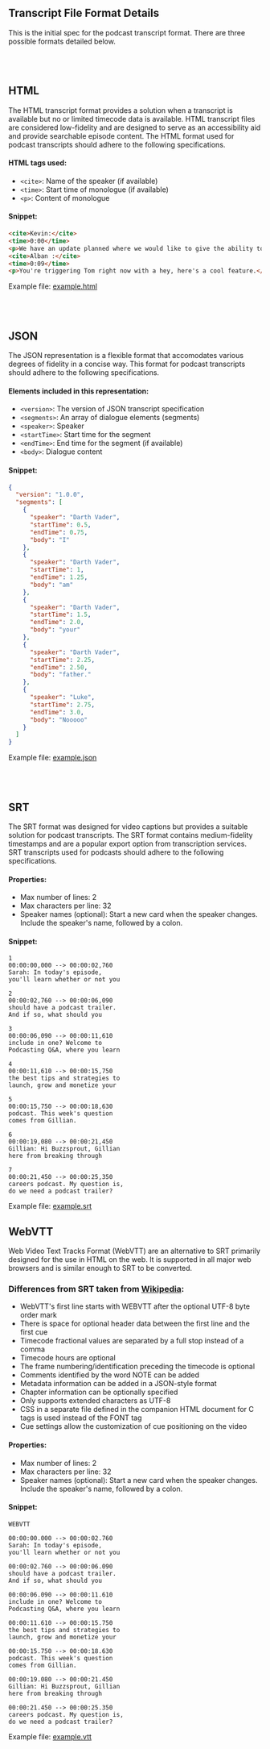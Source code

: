 ## Transcript File Format Details

This is the initial spec for the podcast transcript format.  There are three possible formats detailed below.


<br><br>


## HTML

The HTML transcript format provides a solution when a transcript is available but no or limited timecode data is available. HTML transcript files are considered low-fidelity and are
designed to serve as an accessibility aid and provide searchable episode content. The HTML format used for podcast transcripts should adhere to the following specifications.

#### HTML tags used:
- `<cite>`: Name of the speaker (if available)
- `<time>`: Start time of monologue (if available)
- `<p>`: Content of monologue

#### Snippet:
```html
<cite>Kevin:</cite>
<time>0:00</time>
<p>We have an update planned where we would like to give the ability to upload an artwork file for these videos</p>
<cite>Alban :</cite>
<time>0:09</time>
<p>You're triggering Tom right now with a hey, here's a cool feature.</p>
```

Example file:  [example.html](example.html)

<br><br>


## JSON

The JSON representation is a flexible format that accomodates various degrees of fidelity in a concise way. This format for podcast transcripts should adhere to the following specifications.

#### Elements included in this representation:
- `<version>`: The version of JSON transcript specification
- `<segments>`: An array of dialogue elements (segments)
- `<speaker>`: Speaker
- `<startTime>`: Start time for the segment
- `<endTime>`: End time for the segment (if available)
- `<body>`: Dialogue content

#### Snippet:
```json
{
  "version": "1.0.0",
  "segments": [
    {
      "speaker": "Darth Vader",
      "startTime": 0.5,
      "endTime": 0.75,
      "body": "I"
    },
    {
      "speaker": "Darth Vader",
      "startTime": 1,
      "endTime": 1.25,
      "body": "am"
    },
    {
      "speaker": "Darth Vader",
      "startTime": 1.5,
      "endTime": 2.0,
      "body": "your"
    },
    {
      "speaker": "Darth Vader",
      "startTime": 2.25,
      "endTime": 2.50,
      "body": "father."
    },
    {
      "speaker": "Luke",
      "startTime": 2.75,
      "endTime": 3.0,
      "body": "Nooooo"
    }
  ]
}
```

Example file:  [example.json](example.json)

<br><br>


## SRT

The SRT format was designed for video captions but provides a suitable solution for podcast transcripts. The SRT format contains medium-fidelity timestamps and are a
popular export option from transcription services. SRT transcripts used for podcasts should adhere to the following specifications.

#### Properties:
- Max number of lines: 2
- Max characters per line: 32
- Speaker names (optional): Start a new card when the speaker changes. Include the speaker's name, followed by a colon.

#### Snippet:
```
1
00:00:00,000 --> 00:00:02,760
Sarah: In today's episode,
you'll learn whether or not you

2
00:00:02,760 --> 00:00:06,090
should have a podcast trailer.
And if so, what should you

3
00:00:06,090 --> 00:00:11,610
include in one? Welcome to
Podcasting Q&A, where you learn

4
00:00:11,610 --> 00:00:15,750
the best tips and strategies to
launch, grow and monetize your

5
00:00:15,750 --> 00:00:18,630
podcast. This week's question
comes from Gillian.

6
00:00:19,080 --> 00:00:21,450
Gillian: Hi Buzzsprout, Gillian
here from breaking through

7
00:00:21,450 --> 00:00:25,350
careers podcast. My question is,
do we need a podcast trailer?
```

Example file:  [example.srt](example.srt)


## WebVTT

Web Video Text Tracks Format (WebVTT) are an alternative to SRT primarily designed for the use in HTML on the web.  It is supported in all major web browsers and is similar enough to SRT to be converted.

### Differences from SRT taken from [Wikipedia](https://en.wikipedia.org/wiki/WebVTT):
- WebVTT's first line starts with WEBVTT after the optional UTF-8 byte order mark
- There is space for optional header data between the first line and the first cue
- Timecode fractional values are separated by a full stop instead of a comma
- Timecode hours are optional
- The frame numbering/identification preceding the timecode is optional
- Comments identified by the word NOTE can be added
- Metadata information can be added in a JSON-style format
- Chapter information can be optionally specified
- Only supports extended characters as UTF-8
- CSS in a separate file defined in the companion HTML document for C tags is used instead of the FONT tag
- Cue settings allow the customization of cue positioning on the video

#### Properties:
- Max number of lines: 2
- Max characters per line: 32
- Speaker names (optional): Start a new card when the speaker changes. Include the speaker's name, followed by a colon.

#### Snippet:
```
WEBVTT

00:00:00.000 --> 00:00:02.760
Sarah: In today's episode,
you'll learn whether or not you

00:00:02.760 --> 00:00:06.090
should have a podcast trailer.
And if so, what should you

00:00:06.090 --> 00:00:11.610
include in one? Welcome to
Podcasting Q&A, where you learn

00:00:11.610 --> 00:00:15.750
the best tips and strategies to
launch, grow and monetize your

00:00:15.750 --> 00:00:18.630
podcast. This week's question
comes from Gillian.

00:00:19.080 --> 00:00:21.450
Gillian: Hi Buzzsprout, Gillian
here from breaking through

00:00:21.450 --> 00:00:25.350
careers podcast. My question is,
do we need a podcast trailer?
```

Example file:  [example.vtt](example.vtt)
